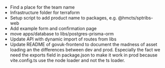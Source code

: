 - Find a place for the team name
- Infrastructure folder for terraform
- Setup script to add product name to packages, e.g. @hmcts/sptribs-web
- Add example form and confirmation page
- move apps/database to libs/postgres-prisma-orm
- Update API with dynamic import of routes from libs
- Update README of govuk-frontend to document the madness of asset loading an the differences between dev and prod. Especially the fact we need the exports field in package.json to make it work in prod because vite.config.ts use the node loader and not the ts loader.